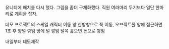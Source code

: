 유니티에 배치를 다시 했다. 그림을 좀더 구체화했다.
직원 여러마리 두기보다 일단 한마리로 계획을 잡자.

데모 프로젝트의 스케일
캐릭터 이동
양 한방향으로 쭉 이동, 오브젝트풀
양에 접근하면 1초 후 양털 깎임
땅에 털 쌓임
털쪽 훑으면 돈으로 쌓임

내일부터 데모제작